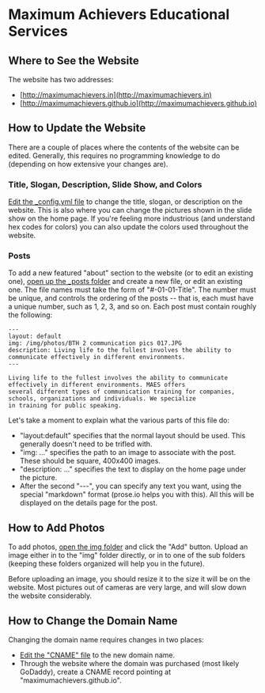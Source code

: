 # Maximum Achievers Educational Services

## Where to See the Website

The website has two addresses:
- [http://maximumachievers.in](http://maximumachievers.in)
- [http://maximumachievers.github.io](http://maximumachievers.github.io)


## How to Update the Website

There are a couple of places where the contents of the website can be edited. Generally, this requires no programming
knowledge to do (depending on how extensive your changes are).

### Title, Slogan, Description, Slide Show, and Colors
[Edit the _config.yml file](http://prose.io/#maximumachievers/maximumachievers.github.io/tree/master/_config.yml) to 
change the title, slogan, or description on the website. This is also where you can change the pictures shown in the
slide show on the home page. If you're feeling more industrious (and understand hex codes for colors) you can also 
update the colors used throughout the website.

### Posts
To add a new featured "about" section to the website (or to edit an existing one), 
[open up the _posts folder](http://prose.io/#maximumachievers/maximumachievers.github.io/tree/master/_posts)
and create a new file, or edit an existing one. The file names must take the form of "#-01-01-Title". The number must
be unique, and controls the ordering of the posts -- that is, each must have a unique number, such as 1, 2, 3, and so
on. Each post must contain roughly the following:

```
---
layout: default
img: /img/photos/BTH 2 communication pics 017.JPG
description: Living life to the fullest involves the ability to communicate effectively in different environments.
---

Living life to the fullest involves the ability to communicate effectively in different environments. MAES offers 
several different types of communication training for companies, schools, organizations and individuals. We specialize
in training for public speaking.

```

Let's take a moment to explain what the various parts of this file do:
- "layout:default" specifies that the normal layout should be used. This generally doesn't need to be trifled with.
- "img: ..." specifies the path to an image to associate with the post. These should be square, 400x400 images.
- "description: ..." specifies the text to display on the home page under the picture.
- After the second "---", you can specify any text you want, using the special "markdown" format (prose.io helps you with this). All this will be displayed on the details page for the post.


## How to Add Photos

To add photos, [open the img folder](http://prose.io/#maximumachievers/maximumachievers.github.io/tree/master/img) and
click the "Add" button. Upload an image either in to the "img" folder directly, or in to one of the sub folders (keeping
these folders organized will help you in the future).

Before uploading an image, you should resize it to the size it
will be on the website. Most pictures out of cameras are very large, and will slow down the website considerably.


## How to Change the Domain Name

Changing the domain name requires changes in two places:
- [Edit the "CNAME" file](http://prose.io/#maximumachievers/maximumachievers.github.io/tree/master/CNAME) to the new domain name.
- Through the website where the domain was purchased (most likely GoDaddy), create a CNAME record pointing at "maximumachievers.github.io". 
